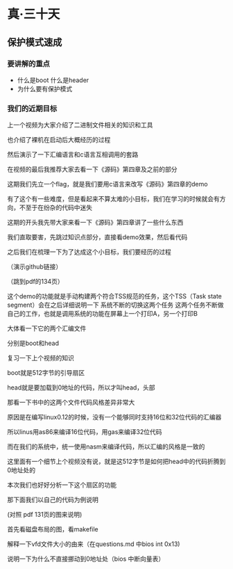# 真·三十天
## 保护模式速成

### 要讲解的重点

* 什么是boot 什么是header
* 为什么要有保护模式


### 我们的近期目标

上一个视频为大家介绍了二进制文件相关的知识和工具

也介绍了裸机在启动后大概经历的过程

然后演示了一下汇编语言和c语言互相调用的套路

在视频的最后我推荐大家去看一下《源码》第四章及之前的部分

这期我们先立一个flag，就是我们要用c语言来改写《源码》第四章的demo

有了这个有一些难度，但是看起来不算太难的小目标，我们在学习的时候就会有方向，不至于在纷杂的代码中迷失

这期的开头我先带大家来看一下《源码》第四章讲了一些什么东西

我们直取要害，先跳过知识点部分，直接看demo效果，然后看代码

之后我们在梳理一下为了达成这个小目标，我们要经历的过程

（演示github链接）

（跳到pdf的134页）

这个demo的功能就是手动构建两个符合TSS规范的任务，这个TSS（Task state segment）会在之后详细说明一下
系统不断的切换这两个任务
这两个任务不断做自己的工作，也就是调用系统的功能在屏幕上一个打印A，另一个打印B

大体看一下它的两个汇编文件

分别是boot和head

复习一下上个视频的知识

boot就是512字节的引导扇区

head就是要加载到0地址的代码，所以才叫head，头部

那看一下书中的这两个文件代码风格差异非常大

原因是在编写linux0.12的时候，没有一个能够同时支持16位和32位代码的汇编器

所以linus用as86来编译16位代码，用gas来编译32位代码

而在我们的系统中，统一使用nasm来编译代码，所以汇编的风格是一致的

这里面有一个细节上个视频没有说，就是这512字节是如何把head中的代码折腾到0地址处的

本次我们也好好分析一下这个扇区的功能

那下面我们以自己的代码为例说明

(对照 pdf 131页的图来说明)

首先看磁盘布局的图，看makefile

解释一下vfd文件大小的由来（在questions.md 中bios int 0x13)

说明一下为什么不直接挪动到0地址处（bios 中断向量表）